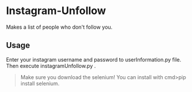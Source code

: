 # Instagram-Unfollow
Makes a list of people who don't follow you.

## Usage
Enter your instagram username and password to userInformation.py file. Then execute instagramUnfollow.py .

>Make sure you download the selenium! You can install with cmd>pip install selenium.

